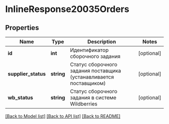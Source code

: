 # InlineResponse20035Orders

## Properties
Name | Type | Description | Notes
------------ | ------------- | ------------- | -------------
**id** | **int** | Идентификатор сборочного задания | [optional] 
**supplier_status** | **string** | Статус сборочного задания поставщика (устанавливается поставщиком) | [optional] 
**wb_status** | **string** | Статус сборочного задания в системе Wildberries | [optional] 

[[Back to Model list]](../../README.md#documentation-for-models) [[Back to API list]](../../README.md#documentation-for-api-endpoints) [[Back to README]](../../README.md)


